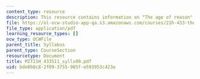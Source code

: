 ```yaml
---
content_type: resource
description: This resource contains information on "The age of reason".
file: https://ol-ocw-studio-app-qa.s3.amazonaws.com/courses/21h-433-the-age-of-reason-europe-from-the-17th-to-the-early-19th-centuries-spring-2011/bde0b8c82f093755985fe593953c423a_MIT21H_433S11_sylls09.pdf
file_type: application/pdf
learning_resource_types: []
ocw_type: OCWFile
parent_title: Syllabus
parent_type: CourseSection
resourcetype: Document
title: MIT21H_433S11_sylls09.pdf
uid: bde0b8c8-2f09-3755-985f-e593953c423a
---
```

